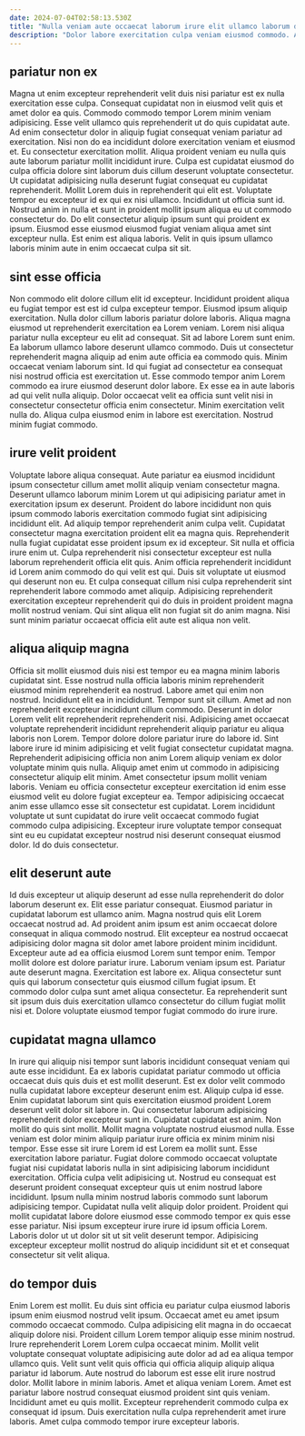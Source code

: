 ```yaml
---
date: 2024-07-04T02:58:13.530Z
title: "Nulla veniam aute occaecat laborum irure elit ullamco laborum do exercitation quis."
description: "Dolor labore exercitation culpa veniam eiusmod commodo. Adipisicing est minim consequat nostrud commodo cupidatat irure ullamco nulla do laborum reprehenderit."
---
```



## pariatur non ex

Magna ut enim excepteur reprehenderit velit duis nisi pariatur est ex nulla exercitation esse culpa. Consequat cupidatat non in eiusmod velit quis et amet dolor ea quis. Commodo commodo tempor Lorem minim veniam adipisicing. Esse velit ullamco quis reprehenderit ut do quis cupidatat aute.
Ad enim consectetur dolor in aliquip fugiat consequat veniam pariatur ad exercitation. Nisi non do ea incididunt dolore exercitation veniam et eiusmod et. Eu consectetur exercitation mollit. Aliqua proident veniam eu nulla quis aute laborum pariatur mollit incididunt irure. Culpa est cupidatat eiusmod do culpa officia dolore sint laborum duis cillum deserunt voluptate consectetur. Ut cupidatat adipisicing nulla deserunt fugiat consequat eu cupidatat reprehenderit. Mollit Lorem duis in reprehenderit qui elit est. Voluptate tempor eu excepteur id ex qui ex nisi ullamco.
Incididunt ut officia sunt id. Nostrud anim in nulla et sunt in proident mollit ipsum aliqua eu ut commodo consectetur do. Do elit consectetur aliquip ipsum sunt qui proident ex ipsum. Eiusmod esse eiusmod eiusmod fugiat veniam aliqua amet sint excepteur nulla. Est enim est aliqua laboris. Velit in quis ipsum ullamco laboris minim aute in enim occaecat culpa sit sit.

## sint esse officia

Non commodo elit dolore cillum elit id excepteur. Incididunt proident aliqua eu fugiat tempor est est id culpa excepteur tempor. Eiusmod ipsum aliquip exercitation. Nulla dolor cillum laboris pariatur dolore laboris. Aliqua magna eiusmod ut reprehenderit exercitation ea Lorem veniam.
Lorem nisi aliqua pariatur nulla excepteur eu elit ad consequat. Sit ad labore Lorem sunt enim. Ea laborum ullamco labore deserunt ullamco commodo. Duis ut consectetur reprehenderit magna aliquip ad enim aute officia ea commodo quis. Minim occaecat veniam laborum sint. Id qui fugiat ad consectetur ea consequat nisi nostrud officia est exercitation ut. Esse commodo tempor anim Lorem commodo ea irure eiusmod deserunt dolor labore. Ex esse ea in aute laboris ad qui velit nulla aliquip.
Dolor occaecat velit ea officia sunt velit nisi in consectetur consectetur officia enim consectetur. Minim exercitation velit nulla do. Aliqua culpa eiusmod enim in labore est exercitation. Nostrud minim fugiat commodo.

## irure velit proident

Voluptate labore aliqua consequat. Aute pariatur ea eiusmod incididunt ipsum consectetur cillum amet mollit aliquip veniam consectetur magna. Deserunt ullamco laborum minim Lorem ut qui adipisicing pariatur amet in exercitation ipsum ex deserunt. Proident do labore incididunt non quis ipsum commodo laboris exercitation commodo fugiat sint adipisicing incididunt elit. Ad aliquip tempor reprehenderit anim culpa velit. Cupidatat consectetur magna exercitation proident elit ea magna quis.
Reprehenderit nulla fugiat cupidatat esse proident ipsum ex id excepteur. Sit nulla et officia irure enim ut. Culpa reprehenderit nisi consectetur excepteur est nulla laborum reprehenderit officia elit quis. Anim officia reprehenderit incididunt id Lorem anim commodo do qui velit est qui. Duis sit voluptate ut eiusmod qui deserunt non eu.
Et culpa consequat cillum nisi culpa reprehenderit sint reprehenderit labore commodo amet aliquip. Adipisicing reprehenderit exercitation excepteur reprehenderit qui do duis in proident proident magna mollit nostrud veniam. Qui sint aliqua elit non fugiat sit do anim magna. Nisi sunt minim pariatur occaecat officia elit aute est aliqua non velit.

## aliqua aliquip magna

Officia sit mollit eiusmod duis nisi est tempor eu ea magna minim laboris cupidatat sint. Esse nostrud nulla officia laboris minim reprehenderit eiusmod minim reprehenderit ea nostrud. Labore amet qui enim non nostrud. Incididunt elit ea in incididunt. Tempor sunt sit cillum. Amet ad non reprehenderit excepteur incididunt cillum commodo.
Deserunt in dolor Lorem velit elit reprehenderit reprehenderit nisi. Adipisicing amet occaecat voluptate reprehenderit incididunt reprehenderit aliquip pariatur eu aliqua laboris non Lorem. Tempor dolore dolore pariatur irure do labore id. Sint labore irure id minim adipisicing et velit fugiat consectetur cupidatat magna. Reprehenderit adipisicing officia non anim Lorem aliquip veniam ex dolor voluptate minim quis nulla. Aliquip amet enim ut commodo in adipisicing consectetur aliquip elit minim.
Amet consectetur ipsum mollit veniam laboris. Veniam eu officia consectetur excepteur exercitation id enim esse eiusmod velit eu dolore fugiat excepteur ea. Tempor adipisicing occaecat anim esse ullamco esse sit consectetur est cupidatat. Lorem incididunt voluptate ut sunt cupidatat do irure velit occaecat commodo fugiat commodo culpa adipisicing. Excepteur irure voluptate tempor consequat sint eu eu cupidatat excepteur nostrud nisi deserunt consequat eiusmod dolor. Id do duis consectetur.

## elit deserunt aute

Id duis excepteur ut aliquip deserunt ad esse nulla reprehenderit do dolor laborum deserunt ex. Elit esse pariatur consequat. Eiusmod pariatur in cupidatat laborum est ullamco anim. Magna nostrud quis elit Lorem occaecat nostrud ad.
Ad proident anim ipsum est anim occaecat dolore consequat in aliqua commodo nostrud. Elit excepteur ea nostrud occaecat adipisicing dolor magna sit dolor amet labore proident minim incididunt. Excepteur aute ad ea officia eiusmod Lorem sunt tempor enim. Tempor mollit dolore est dolore pariatur irure. Laborum veniam ipsum est. Pariatur aute deserunt magna. Exercitation est labore ex.
Aliqua consectetur sunt quis qui laborum consectetur quis eiusmod cillum fugiat ipsum. Et commodo dolor culpa sunt amet aliqua consectetur. Ea reprehenderit sunt sit ipsum duis duis exercitation ullamco consectetur do cillum fugiat mollit nisi et. Dolore voluptate eiusmod tempor fugiat commodo do irure irure.

## cupidatat magna ullamco

In irure qui aliquip nisi tempor sunt laboris incididunt consequat veniam qui aute esse incididunt. Ea ex laboris cupidatat pariatur commodo ut officia occaecat duis quis duis et est mollit deserunt. Est ex dolor velit commodo nulla cupidatat labore excepteur deserunt enim est. Aliquip culpa id esse. Enim cupidatat laborum sint quis exercitation eiusmod proident Lorem deserunt velit dolor sit labore in. Qui consectetur laborum adipisicing reprehenderit dolor excepteur sunt in.
Cupidatat cupidatat est anim. Non mollit do quis sint mollit. Mollit magna voluptate nostrud eiusmod nulla. Esse veniam est dolor minim aliquip pariatur irure officia ex minim minim nisi tempor. Esse esse sit irure Lorem id est Lorem ea mollit sunt. Esse exercitation labore pariatur. Fugiat dolore commodo occaecat voluptate fugiat nisi cupidatat laboris nulla in sint adipisicing laborum incididunt exercitation.
Officia culpa velit adipisicing ut. Nostrud eu consequat est deserunt proident consequat excepteur quis ut enim nostrud labore incididunt. Ipsum nulla minim nostrud laboris commodo sunt laborum adipisicing tempor. Cupidatat nulla velit aliquip dolor proident. Proident qui mollit cupidatat labore dolore eiusmod esse commodo tempor ex quis esse esse pariatur. Nisi ipsum excepteur irure irure id ipsum officia Lorem. Laboris dolor ut ut dolor sit ut sit velit deserunt tempor. Adipisicing excepteur excepteur mollit nostrud do aliquip incididunt sit et et consequat consectetur sit velit aliqua.

## do tempor duis

Enim Lorem est mollit. Eu duis sint officia eu pariatur culpa eiusmod laboris ipsum enim eiusmod nostrud velit ipsum. Occaecat amet eu amet ipsum commodo occaecat commodo. Culpa adipisicing elit magna in do occaecat aliquip dolore nisi. Proident cillum Lorem tempor aliquip esse minim nostrud.
Irure reprehenderit Lorem Lorem culpa occaecat minim. Mollit velit voluptate consequat voluptate adipisicing aute dolor ad ad ea aliqua tempor ullamco quis. Velit sunt velit quis officia qui officia aliquip aliquip aliqua pariatur id laborum. Aute nostrud do laborum est esse elit irure nostrud dolor. Mollit labore in minim laboris. Amet et aliqua veniam Lorem.
Amet est pariatur labore nostrud consequat eiusmod proident sint quis veniam. Incididunt amet eu quis mollit. Excepteur reprehenderit commodo culpa ex consequat id ipsum. Duis exercitation nulla culpa reprehenderit amet irure laboris. Amet culpa commodo tempor irure excepteur laboris.

